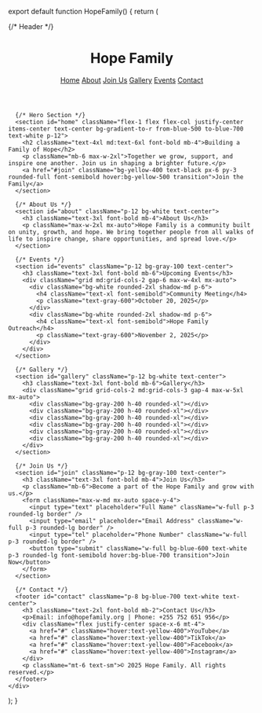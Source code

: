export default function HopeFamily() {
  return (
    <div className="min-h-screen flex flex-col bg-gray-50 text-gray-800">
      {/* Header */}
      <header className="w-full flex justify-between items-center p-4 shadow-md bg-white sticky top-0 z-50">
        <h1 className="text-2xl font-bold text-blue-600">Hope Family</h1>
        <nav className="space-x-6 hidden md:flex">
          <a href="#home" className="hover:text-blue-600">Home</a>
          <a href="#about" className="hover:text-blue-600">About</a>
          <a href="#join" className="hover:text-blue-600">Join Us</a>
          <a href="#gallery" className="hover:text-blue-600">Gallery</a>
          <a href="#events" className="hover:text-blue-600">Events</a>
          <a href="#contact" className="hover:text-blue-600">Contact</a>
        </nav>
      </header>

      {/* Hero Section */}
      <section id="home" className="flex-1 flex flex-col justify-center items-center text-center bg-gradient-to-r from-blue-500 to-blue-700 text-white p-12">
        <h2 className="text-4xl md:text-6xl font-bold mb-4">Building a Family of Hope</h2>
        <p className="mb-6 max-w-2xl">Together we grow, support, and inspire one another. Join us in shaping a brighter future.</p>
        <a href="#join" className="bg-yellow-400 text-black px-6 py-3 rounded-full font-semibold hover:bg-yellow-500 transition">Join the Family</a>
      </section>

      {/* About Us */}
      <section id="about" className="p-12 bg-white text-center">
        <h3 className="text-3xl font-bold mb-4">About Us</h3>
        <p className="max-w-2xl mx-auto">Hope Family is a community built on unity, growth, and hope. We bring together people from all walks of life to inspire change, share opportunities, and spread love.</p>
      </section>

      {/* Events */}
      <section id="events" className="p-12 bg-gray-100 text-center">
        <h3 className="text-3xl font-bold mb-6">Upcoming Events</h3>
        <div className="grid md:grid-cols-2 gap-6 max-w-4xl mx-auto">
          <div className="bg-white rounded-2xl shadow-md p-6">
            <h4 className="text-xl font-semibold">Community Meeting</h4>
            <p className="text-gray-600">October 20, 2025</p>
          </div>
          <div className="bg-white rounded-2xl shadow-md p-6">
            <h4 className="text-xl font-semibold">Hope Family Outreach</h4>
            <p className="text-gray-600">November 2, 2025</p>
          </div>
        </div>
      </section>

      {/* Gallery */}
      <section id="gallery" className="p-12 bg-white text-center">
        <h3 className="text-3xl font-bold mb-6">Gallery</h3>
        <div className="grid grid-cols-2 md:grid-cols-3 gap-4 max-w-5xl mx-auto">
          <div className="bg-gray-200 h-40 rounded-xl"></div>
          <div className="bg-gray-200 h-40 rounded-xl"></div>
          <div className="bg-gray-200 h-40 rounded-xl"></div>
          <div className="bg-gray-200 h-40 rounded-xl"></div>
          <div className="bg-gray-200 h-40 rounded-xl"></div>
          <div className="bg-gray-200 h-40 rounded-xl"></div>
        </div>
      </section>

      {/* Join Us */}
      <section id="join" className="p-12 bg-gray-100 text-center">
        <h3 className="text-3xl font-bold mb-4">Join Us</h3>
        <p className="mb-6">Become a part of the Hope Family and grow with us.</p>
        <form className="max-w-md mx-auto space-y-4">
          <input type="text" placeholder="Full Name" className="w-full p-3 rounded-lg border" />
          <input type="email" placeholder="Email Address" className="w-full p-3 rounded-lg border" />
          <input type="tel" placeholder="Phone Number" className="w-full p-3 rounded-lg border" />
          <button type="submit" className="w-full bg-blue-600 text-white p-3 rounded-lg font-semibold hover:bg-blue-700 transition">Join Now</button>
        </form>
      </section>

      {/* Contact */}
      <footer id="contact" className="p-8 bg-blue-700 text-white text-center">
        <h3 className="text-2xl font-bold mb-2">Contact Us</h3>
        <p>Email: info@hopefamily.org | Phone: +255 752 651 956</p>
        <div className="flex justify-center space-x-6 mt-4">
          <a href="#" className="hover:text-yellow-400">YouTube</a>
          <a href="#" className="hover:text-yellow-400">TikTok</a>
          <a href="#" className="hover:text-yellow-400">Facebook</a>
          <a href="#" className="hover:text-yellow-400">Instagram</a>
        </div>
        <p className="mt-6 text-sm">© 2025 Hope Family. All rights reserved.</p>
      </footer>
    </div>
  );
}
